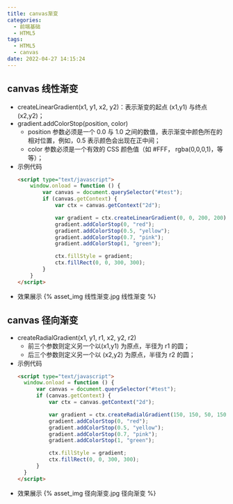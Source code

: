 ```yaml
---
title: canvas渐变
categories:
  - 前端基础
  - HTML5
tags:
  - HTML5
  - canvas
date: 2022-04-27 14:15:24
---
```

## canvas 线性渐变
- createLinearGradient(x1, y1, x2, y2)：表示渐变的起点 (x1,y1) 与终点 (x2,y2)；
- gradient.addColorStop(position, color)
  - position 参数必须是一个 0.0 与 1.0 之间的数值，表示渐变中颜色所在的相对位置，例如，0.5 表示颜色会出现在正中间；
  - color 参数必须是一个有效的 CSS 颜色值（如 #FFF， rgba(0,0,0,1)，等等）；
- 示例代码
  ```HTML
  <script type="text/javascript">
      window.onload = function () {
          var canvas = document.querySelector("#test");
          if (canvas.getContext) {
              var ctx = canvas.getContext("2d");
  
              var gradient = ctx.createLinearGradient(0, 0, 200, 200);
              gradient.addColorStop(0, "red");
              gradient.addColorStop(0.5, "yellow");
              gradient.addColorStop(0.7, "pink");
              gradient.addColorStop(1, "green");
  
              ctx.fillStyle = gradient;
              ctx.fillRect(0, 0, 300, 300);
          }
      }
  </script>
  ```
- 效果展示
  {% asset_img 线性渐变.jpg 线性渐变 %}
## canvas 径向渐变
- createRadialGradient(x1, y1, r1, x2, y2, r2)
  - 前三个参数则定义另一个以(x1,y1) 为原点，半径为 r1 的圆；
  - 后三个参数则定义另一个以 (x2,y2) 为原点，半径为 r2 的圆；
- 示例代码
  ```HTML
  <script type="text/javascript">
    window.onload = function () {
        var canvas = document.querySelector("#test");
        if (canvas.getContext) {
            var ctx = canvas.getContext("2d");

            var gradient = ctx.createRadialGradient(150, 150, 50, 150, 150, 100)
            gradient.addColorStop(0, "red");
            gradient.addColorStop(0.5, "yellow");
            gradient.addColorStop(0.7, "pink");
            gradient.addColorStop(1, "green");

            ctx.fillStyle = gradient;
            ctx.fillRect(0, 0, 300, 300);
        }
    }
  </script>
  ```
- 效果展示
  {% asset_img 径向渐变.jpg 径向渐变 %}

